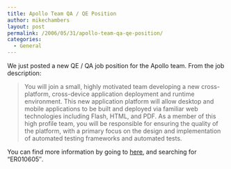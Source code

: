 ```yaml
---
title: Apollo Team QA / QE Position
author: mikechambers
layout: post
permalink: /2006/05/31/apollo-team-qa-qe-position/
categories:
  - General
---
```



We just posted a new QE / QA job position for the Apollo team. From the job description:

> You will join a small, highly motivated team developing a new cross-platform, cross-device application deployment and runtime environment. This new application platform will allow desktop and mobile applications to be built and deployed via familiar web technologies including Flash, HTML, and PDF. As a member of this high profile team, you will be responsible for ensuring the quality of the platform, with a primary focus on the design and implementation of automated testing frameworks and automated tests.

You can find more information by going to [here][1], and searching for &#8220;ER010605&#8243;.

 [1]: http://cooljobs.adobe.com/frameset.html?goto=er-joblist